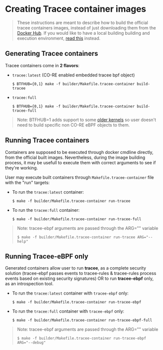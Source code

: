 # Creating Tracee container images

> These instructions are meant to describe how to build the official tracee
> containers images, instead of just downloading them from the
> [Docker Hub](https://hub.docker.com/r/aquasec/tracee). If you would like to
> have a local building building and execution environment,
> [read this](./environment.md) instead.

## Generating Tracee containers

Tracee containers come in **2 flavors**:

* `tracee:latest` (CO-RE enabled embedded tracee bpf object)

  ```
  $ BTFHUB={0,1} make -f builder/Makefile.tracee-container build-tracee
  ```

* `tracee:full`

  ```
  $ BTFHUB={0,1} make -f builder/Makefile.tracee-container build-tracee-full
  ```

> Note: BTFHUB=1 adds support to some [older kernels](https://github.com/aquasecurity/btfhub/blob/main/docs/supported-distros.md)
> so user doesn't need to build specific non CO-RE eBPF objects to them.

## Running Tracee containers

Containers are supposed to be executed through docker cmdline directly, from the
official built images. Nevertheless, during the image building process, it may
be usefull to execute them with correct arguments to see if they're working.

User may execute built containers through `Makefile.tracee-container` file with
the "run" targets:

* To run the `tracee:latest` container:

  ```
  $ make -f builder/Makefile.tracee-container run-tracee
  ```

* To run the `tracee:full` container:

  ```
  $ make -f builder/Makefile.tracee-container run-tracee-full
  ```

> Note: tracee-ebpf arguments are passed through the ARG="" variable
>
> ```
> $ make -f builder/Makefile.tracee-container run-tracee ARG="--help"
> ```

## Running Tracee-eBPF only

Generated containers allow user to run **tracee**, as a complete security
solution (tracee-ebpf passes events to tracee-rules & tracee-rules process
events based on existing security signatures) OR to run **tracee-ebpf** only,
as an introspection tool.

* To run the `tracee:latest` container with `tracee-ebpf` only:

  ```
  $ make -f builder/Makefile.tracee-container run-tracee-ebpf
  ```

* To run the `tracee:full` container with `tracee-ebpf` only:

  ```
  $ make -f builder/Makefile.tracee-container run-tracee-ebpf-full
  ```

> Note: tracee-ebpf arguments are passed through the ARG="" variable
>
> ```
> $ make -f builder/Makefile.tracee-container run-tracee-ebpf ARG="--debug"
> ```
